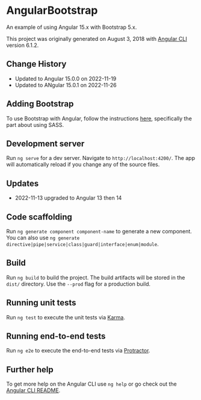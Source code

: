 # AngularBootstrap
An example of using Angular 15.x with Bootstrap 5.x.

This project was originally generated on August 3, 2018 with [Angular CLI](https://github.com/angular/angular-cli) version 6.1.2.
## Change History
*  Updated to Angular 15.0.0 on 2022-11-19
*  Updated to ANgular 15.0.1 on 2022-11-26
## Adding Bootstrap
To use Bootstrap with Angular, follow the instructions [here](https://github.com/angular/angular-cli/blob/master/docs/documentation/stories/include-bootstrap.md), specifically the part about using SASS.
## Development server

Run `ng serve` for a dev server. Navigate to `http://localhost:4200/`. The app will automatically reload if you change any of the source files.

## Updates

* 2022-11-13 upgraded to Angular 13 then 14

## Code scaffolding

Run `ng generate component component-name` to generate a new component. You can also use `ng generate directive|pipe|service|class|guard|interface|enum|module`.

## Build

Run `ng build` to build the project. The build artifacts will be stored in the `dist/` directory. Use the `--prod` flag for a production build.

## Running unit tests

Run `ng test` to execute the unit tests via [Karma](https://karma-runner.github.io).

## Running end-to-end tests

Run `ng e2e` to execute the end-to-end tests via [Protractor](http://www.protractortest.org/).

## Further help

To get more help on the Angular CLI use `ng help` or go check out the [Angular CLI README](https://github.com/angular/angular-cli/blob/master/README.md).
